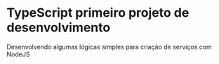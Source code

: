 # TypeScript primeiro projeto de desenvolvimento

Desenvolvendo algumas lógicas simples para criação de serviços com NodeJS